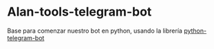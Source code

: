 # Alan-tools-telegram-bot
Base para comenzar nuestro bot en python, usando la librería [python-telegram-bot](https://github.com/python-telegram-bot/python-telegram-bot)
